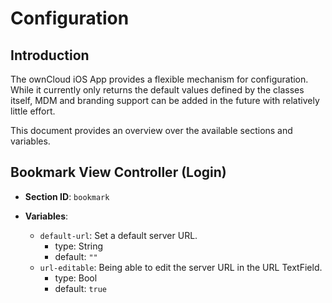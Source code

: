 # Configuration

## Introduction

The ownCloud iOS App provides a flexible mechanism for configuration. While it currently only returns the default values defined by the classes itself, MDM and branding support can be added in the future with relatively little effort.

This document provides an overview over the available sections and variables.

## Bookmark View Controller (Login)

- **Section ID**: `bookmark`

- **Variables**:
	- `default-url`: Set a default server URL.
		- type: String
		- default: `""`
	- `url-editable`: Being able to edit the server URL in the URL TextField.
		- type: Bool
		- default: `true`
